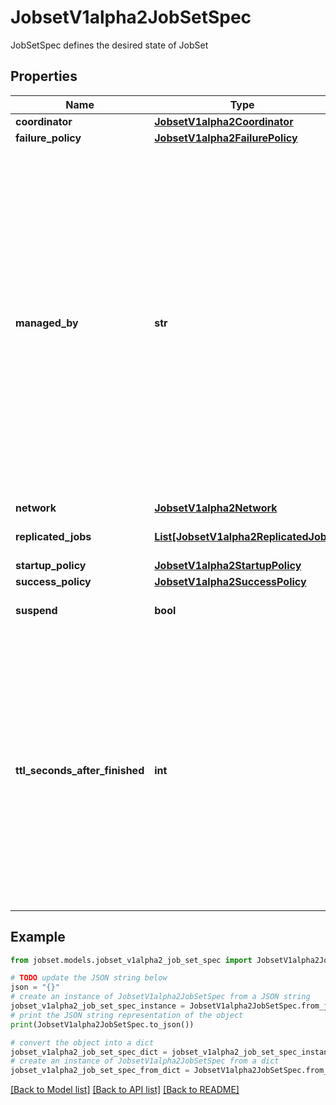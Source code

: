 # JobsetV1alpha2JobSetSpec

JobSetSpec defines the desired state of JobSet

## Properties

Name | Type | Description | Notes
------------ | ------------- | ------------- | -------------
**coordinator** | [**JobsetV1alpha2Coordinator**](JobsetV1alpha2Coordinator.md) |  | [optional] 
**failure_policy** | [**JobsetV1alpha2FailurePolicy**](JobsetV1alpha2FailurePolicy.md) |  | [optional] 
**managed_by** | **str** | ManagedBy is used to indicate the controller or entity that manages a JobSet. The built-in JobSet controller reconciles JobSets which don&#39;t have this field at all or the field value is the reserved string &#x60;jobset.sigs.k8s.io/jobset-controller&#x60;, but skips reconciling JobSets with a custom value for this field.  The value must be a valid domain-prefixed path (e.g. acme.io/foo) - all characters before the first \&quot;/\&quot; must be a valid subdomain as defined by RFC 1123. All characters trailing the first \&quot;/\&quot; must be valid HTTP Path characters as defined by RFC 3986. The value cannot exceed 63 characters. The field is immutable. | [optional] 
**network** | [**JobsetV1alpha2Network**](JobsetV1alpha2Network.md) |  | [optional] 
**replicated_jobs** | [**List[JobsetV1alpha2ReplicatedJob]**](JobsetV1alpha2ReplicatedJob.md) | ReplicatedJobs is the group of jobs that will form the set. | [optional] 
**startup_policy** | [**JobsetV1alpha2StartupPolicy**](JobsetV1alpha2StartupPolicy.md) |  | [optional] 
**success_policy** | [**JobsetV1alpha2SuccessPolicy**](JobsetV1alpha2SuccessPolicy.md) |  | [optional] 
**suspend** | **bool** | Suspend suspends all running child Jobs when set to true. | [optional] 
**ttl_seconds_after_finished** | **int** | TTLSecondsAfterFinished limits the lifetime of a JobSet that has finished execution (either Complete or Failed). If this field is set, TTLSecondsAfterFinished after the JobSet finishes, it is eligible to be automatically deleted. When the JobSet is being deleted, its lifecycle guarantees (e.g. finalizers) will be honored. If this field is unset, the JobSet won&#39;t be automatically deleted. If this field is set to zero, the JobSet becomes eligible to be deleted immediately after it finishes. | [optional] 

## Example

```python
from jobset.models.jobset_v1alpha2_job_set_spec import JobsetV1alpha2JobSetSpec

# TODO update the JSON string below
json = "{}"
# create an instance of JobsetV1alpha2JobSetSpec from a JSON string
jobset_v1alpha2_job_set_spec_instance = JobsetV1alpha2JobSetSpec.from_json(json)
# print the JSON string representation of the object
print(JobsetV1alpha2JobSetSpec.to_json())

# convert the object into a dict
jobset_v1alpha2_job_set_spec_dict = jobset_v1alpha2_job_set_spec_instance.to_dict()
# create an instance of JobsetV1alpha2JobSetSpec from a dict
jobset_v1alpha2_job_set_spec_from_dict = JobsetV1alpha2JobSetSpec.from_dict(jobset_v1alpha2_job_set_spec_dict)
```
[[Back to Model list]](../README.md#documentation-for-models) [[Back to API list]](../README.md#documentation-for-api-endpoints) [[Back to README]](../README.md)


